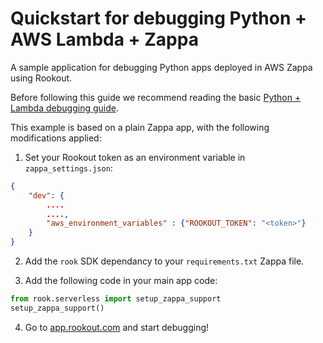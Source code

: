 # Quickstart for debugging Python + AWS Lambda + Zappa

A sample application for debugging Python apps deployed in AWS Zappa using Rookout.

Before following this guide we recommend reading the basic [Python + Lambda debugging guide](https://github.com/Rookout/deployment-examples/blob/master/python-aws-lambda/README.md).

This example is based on a plain Zappa app, with the following modifications applied:

1. Set your Rookout token as an environment variable in `zappa_settings.json`:

```json
{
    "dev": {
        ....
        ....,
        "aws_environment_variables" : {"ROOKOUT_TOKEN": "<token>"}
    }
}
```

2. Add the `rook` SDK dependancy to your `requirements.txt` Zappa file.

3. Add the following code in your main app code:

```python
from rook.serverless import setup_zappa_support
setup_zappa_support()
```

4. Go to [app.rookout.com](https://app.rookout.com) and start debugging!
